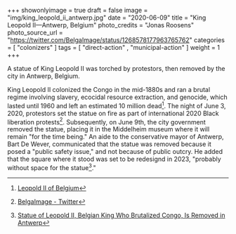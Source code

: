 +++
showonlyimage = true
draft = false
image = "img/king_leopold_ii_antwerp.jpg"
date = "2020-06-09"
title = "King Leopold II—Antwerp, Belgium"
photo_credits = "Jonas Roosens"
photo_source_url = "https://twitter.com/BelgaImage/status/1268578177963765762"
categories = [ "colonizers" ]
tags = [ "direct-action" , "municipal-action" ]
weight = 1
+++

A statue of King Leopold II was torched by protestors, then removed by the city in Antwerp, Belgium.

<!--more-->

King Leopold II colonized the Congo in the mid-1880s and ran a brutal regime involving slavery, ecocidal resource extraction, and genocide, which lasted until 1960 and left an estimated 10 million dead[^1]. The night of June 3, 2020, protestors set the statue on fire as part of international 2020 Black liberation protests[^2]. Subsequently, on June 9th, the city government removed the statue, placing it in the Middelheim museum where it will remain "for the time being." An aide to the conservative mayor of Antwerp, Bart De Wever, communicated that the statue was removed because it posed a "public safety issue," and not because of public outcry. He added that the square where it stood was set to be redesignd in 2023, "probably without space for the statue[^3]."

[^1]: [Leopold II of Belgium](https://en.wikipedia.org/wiki/Leopold_II_of_Belgium)
[^2]: [BelgaImage - Twitter](https://web.archive.org/web/20200604162913/https://twitter.com/BelgaImage/status/1268578177963765762)
[^3]: [Statue of Leopold II, Belgian King Who Brutalized Congo, Is Removed in Antwerp](https://www.nytimes.com/2020/06/09/world/europe/king-leopold-statue-antwerp.html)
